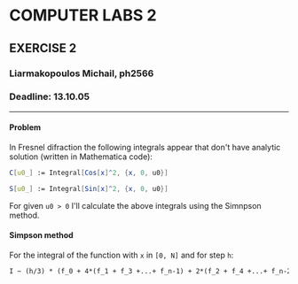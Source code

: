 # COMPUTER LABS 2
## EXERCISE 2

### Liarmakopoulos Michail, ph2566
### Deadline: 13.10.05
---

#### Problem
In Fresnel difraction the following integrals appear that don't have analytic solution (written in Mathematica code):

```Mathematica
C[u0_] := Integral[Cos[x]^2, {x, 0, u0}]

S[u0_] := Integral[Sin[x]^2, {x, 0, u0}]
```

For given `u0 > 0` I'll calculate the above integrals using the Simnpson method.


#### Simpson method

For the integral of the function with `x` in `[0, N]` and for step `h`:

```LaTeX
I ~ (h/3) * (f_0 + 4*(f_1 + f_3 +...+ f_n-1) + 2*(f_2 + f_4 +...+ f_n-2) + f_n)
```